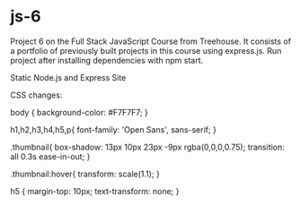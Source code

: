 # js-6

Project 6 on the Full Stack JavaScript Course from Treehouse.
It consists of a portfolio of previously built projects in this course using express.js.
Run project after installing dependencies with npm start.


Static Node.js and Express Site

CSS changes:

 body {
   background-color: #F7F7F7;
 }

 h1,h2,h3,h4,h5,p{
   font-family: 'Open Sans', sans-serif;
 }


 .thumbnail{
   box-shadow: 13px 10px 23px -9px rgba(0,0,0,0.75);
   transition: all 0.3s ease-in-out;
 }

 .thumbnail:hover{
   transform: scale(1.1);
 }

 h5 {
   margin-top: 10px;
   text-transform: none;
 }
